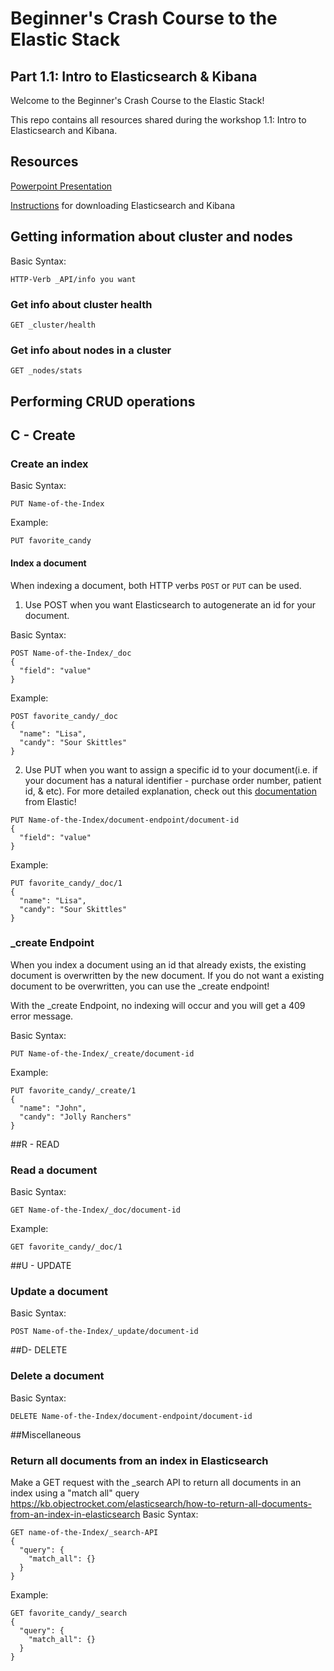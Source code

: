 # Beginner's Crash Course to the Elastic Stack
## Part 1.1: Intro to Elasticsearch & Kibana

Welcome to the Beginner's Crash Course to the Elastic Stack!

This repo contains all resources shared during the workshop 1.1: Intro to Elasticsearch and Kibana.

## Resources

[Powerpoint Presentation]()

[Instructions](https://dev.to/elastic/downloading-elasticsearch-and-kibana-macos-linux-and-windows-1mmo) for downloading Elasticsearch and Kibana

## Getting information about cluster and nodes
Basic Syntax: 
```
HTTP-Verb _API/info you want
```
### Get info about cluster health
```
GET _cluster/health
```
### Get info about nodes in a cluster
```
GET _nodes/stats
```
## Performing CRUD operations

## C - Create
### Create an index
Basic Syntax:
```
PUT Name-of-the-Index
```
Example:
```
PUT favorite_candy
```
#### Index a document
When indexing a document, both HTTP verbs `POST` or `PUT` can be used. 

1) Use POST when you want Elasticsearch to autogenerate an id for your document. 

Basic Syntax:
```
POST Name-of-the-Index/_doc
{
  "field": "value"
}
````
Example:
```
POST favorite_candy/_doc
{
  "name": "Lisa",
  "candy": "Sour Skittles"
}
```

2) Use PUT when you want to assign a specific id to your document(i.e. if your document has a natural identifier - purchase order number, patient id, & etc).
For more detailed explanation, check out this [documentation](https://www.elastic.co/guide/en/elasticsearch/guide/current/index-doc.html) from Elastic! 

```
PUT Name-of-the-Index/document-endpoint/document-id
{
  "field": "value"
}
```
Example:
```
PUT favorite_candy/_doc/1
{
  "name": "Lisa",
  "candy": "Sour Skittles"
}
```

### _create Endpoint
When you index a document using an id that already exists, the existing document is overwritten by the new document. 
If you do not want a existing document to be overwritten, you can use the _create endpoint! 

With the _create Endpoint, no indexing will occur and you will get a 409 error message. 

Basic Syntax:
```
PUT Name-of-the-Index/_create/document-id
```
Example:
```
PUT favorite_candy/_create/1
{
  "name": "John",
  "candy": "Jolly Ranchers"
}
```
##R - READ
### Read a document 
Basic Syntax:
```
GET Name-of-the-Index/_doc/document-id
```
Example:
```
GET favorite_candy/_doc/1
```

##U - UPDATE
### Update a document
Basic Syntax:
```
POST Name-of-the-Index/_update/document-id
```
##D- DELETE
### Delete a document

Basic Syntax:
```
DELETE Name-of-the-Index/document-endpoint/document-id
```
##Miscellaneous
### Return all documents from an index in Elasticsearch
Make a GET request with the _search API to return all documents in an index using a "match all" query
https://kb.objectrocket.com/elasticsearch/how-to-return-all-documents-from-an-index-in-elasticsearch
Basic Syntax:
```
GET name-of-the-Index/_search-API
{
  "query": {
    "match_all": {}
  }
}
```
Example:
```
GET favorite_candy/_search
{
  "query": {
    "match_all": {}
  }
}
```

